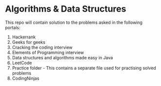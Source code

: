# Algorithms & Data Structures
This repo will contain solution to the problems asked in the following portals:

1. Hackerrank
2. Geeks for geeks
3. Cracking the coding interview
4. Elements of Programming interview
5. Data structures and algorithms made easy in Java
6. LeetCode
7. Practice folder - This contains a separate file used for practising solved problems
8. CodingNinjas
